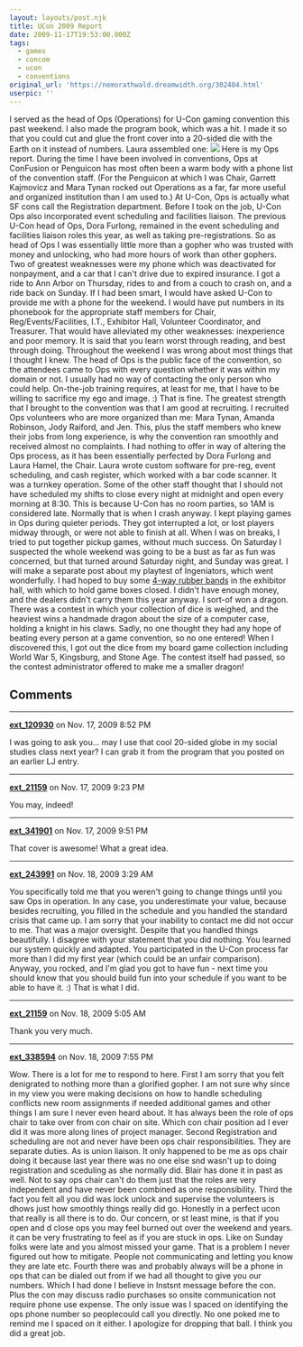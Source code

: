 ```yaml
---
layout: layouts/post.njk
title: UCon 2009 Report
date: 2009-11-17T19:53:00.000Z
tags:
  - games
  - concom
  - ucon
  - conventions
original_url: 'https://nemorathwald.dreamwidth.org/302404.html'
userpic: ''
---
```

I served as the head of Ops (Operations) for U-Con gaming convention this past weekend. I also made the program book, which was a hit. I made it so that you could cut and glue the front cover into a 20-sided die with the Earth on it instead of numbers. Laura assembled one: [![](http://lh4.ggpht.com/_ENXtTKU9j1A/SwL-HHnRmCI/AAAAAAAAHWk/88fVYJ9lX4M/s288/1117091440a.jpg)](http://picasaweb.google.com/lh/photo/8JG5D46P8NBqWBREMRwISQ?feat=embedwebsite) Here is my Ops report. During the time I have been involved in conventions, Ops at ConFusion or Penguicon has most often been a warm body with a phone list of the convention staff. (For the Penguicon at which I was Chair, Garrett Kajmovicz and Mara Tynan rocked out Operations as a far, far more useful and organized institution than I am used to.) At U-Con, Ops is actually what SF cons call the Registration department. Before I took on the job, U-Con Ops also incorporated event scheduling and facilities liaison. The previous U-Con head of Ops, Dora Furlong, remained in the event scheduling and facilities liaison roles this year, as well as taking pre-registrations. So as head of Ops I was essentially little more than a gopher who was trusted with money and unlocking, who had more hours of work than other gophers. Two of greatest weaknesses were my phone which was deactivated for nonpayment, and a car that I can't drive due to expired insurance. I got a ride to Ann Arbor on Thursday, rides to and from a couch to crash on, and a ride back on Sunday. If I had been smart, I would have asked U-Con to provide me with a phone for the weekend. I would have put numbers in its phonebook for the appropriate staff members for Chair, Reg/Events/Facilities, I.T., Exhibitor Hall, Volunteer Coordinator, and Treasurer. That would have alleviated my other weaknesses: inexperience and poor memory. It is said that you learn worst through reading, and best through doing. Throughout the weekend I was wrong about most things that I thought I knew. The head of Ops is the public face of the convention, so the attendees came to Ops with every question whether it was within my domain or not. I usually had no way of contacting the only person who could help. On-the-job training requires, at least for me, that I have to be willing to sacrifice my ego and image. :) That is fine. The greatest strength that I brought to the convention was that I am good at recruiting. I recruited Ops volunteers who are more organized than me: Mara Tynan, Amanda Robinson, Jody Raiford, and Jen. This, plus the staff members who knew their jobs from long experience, is why the convention ran smoothly and received almost no complaints. I had nothing to offer in way of altering the Ops process, as it has been essentially perfected by Dora Furlong and Laura Hamel, the Chair. Laura wrote custom software for pre-reg, event scheduling, and cash register, which worked with a bar code scanner. It was a turnkey operation. Some of the other staff thought that I should not have scheduled my shifts to close every night at midnight and open every morning at 8:30. This is because U-Con has no room parties, so 1AM is considered late. Normally that is when I crash anyway. I kept playing games in Ops during quieter periods. They got interrupted a lot, or lost players midway through, or were not able to finish at all. When I was on breaks, I tried to put together pickup games, without much success. On Saturday I suspected the whole weekend was going to be a bust as far as fun was concerned, but that turned around Saturday night, and Sunday was great. I will make a separate post about my playtest of Ingeniators, which went wonderfully. I had hoped to buy some [4-way rubber bands](http://www.kk.org/cooltools/archives/001043.php) in the exhibitor hall, with which to hold game boxes closed. I didn't have enough money, and the dealers didn't carry them this year anyway. I sort-of won a dragon. There was a contest in which your collection of dice is weighed, and the heaviest wins a handmade dragon about the size of a computer case, holding a knight in his claws. Sadly, no one thought they had any hope of beating every person at a game convention, so no one entered! When I discovered this, I got out the dice from my board game collection including World War 5, Kingsburg, and Stone Age. The contest itself had passed, so the contest administrator offered to make me a smaller dragon!

## Comments

---

**[ext_120930](https://www.dreamwidth.org/users/ext_120930)** on Nov. 17, 2009 8:52 PM

I was going to ask you... may I use that cool 20-sided globe in my social studies class next year? I can grab it from the program that you posted on an earlier LJ entry.

---

**[ext_21159](https://www.dreamwidth.org/users/ext_21159)** on Nov. 17, 2009 9:23 PM

You may, indeed!

---

**[ext_341901](https://www.dreamwidth.org/users/ext_341901)** on Nov. 17, 2009 9:51 PM

That cover is awesome! What a great idea.

---

**[ext_243991](https://www.dreamwidth.org/users/ext_243991)** on Nov. 18, 2009 3:29 AM

You specifically told me that you weren't going to change things until you saw Ops in operation. In any case, you underestimate your value, because besides recruiting, you filled in the schedule and you handled the standard crisis that came up. I am sorry that your inability to contact me did not occur to me. That was a major oversight. Despite that you handled things beautifully. I disagree with your statement that you did nothing. You learned our system quickly and adapted. You participated in the U-Con process far more than I did my first year (which could be an unfair comparison). Anyway, you rocked, and I'm glad you got to have fun - next time you should know that you should build fun into your schedule if you want to be able to have it. :) That is what I did.

---

**[ext_21159](https://www.dreamwidth.org/users/ext_21159)** on Nov. 18, 2009 5:05 AM

Thank you very much.

---

**[ext_338594](https://www.dreamwidth.org/users/ext_338594)** on Nov. 18, 2009 7:55 PM

Wow. There is a lot for me to respond to here. First I am sorry that you felt denigrated to nothing more than a glorified gopher. I am not sure why since in my view you were making decisions on how to handle scheduling conflicts new room assignments if needed additional games and other things I am sure I never even heard about. It has always been the role of ops chair to take over from con chair on site. Which con chair position ad I ever did it was more along lines of project manager. Second Registration and scheduling are not and never have been ops chair responsibilities. They are separate duties. As is union liaison. It only happened to be me as ops chair doing it because last year there was no one else snd wasn't up to doing registration and sceduling as she normally did. Blair has done it in past as well. Not to say ops chair can't do them just that the roles are very independent and have never been combined as one responsibility. Third the fact you felt all you did was lock unlock and supervise the volunteers is dhows just how smoothly things really did go. Honestly in a perfect ucon that really is all there is to do. Our concern, or st least mine, is that if you open and d close ops you may feel burned out over the weekend and years. it can be very frustrating to feel as if you are stuck in ops. Like on Sunday folks were late and you almost missed your game. That is a problem I never figured out how to mitigate. People not communicating and letting you know they are late etc. Fourth there was and probably always will be a phone in ops that can be dialed out from if we had all thought to give you our numbers. Which I had done I believe in Instsnt message before the con. Plus the con may discuss radio purchases so onsite communication not require phone use expense. The only issue was I spaced on identifying the ops phone number so peoplecould call you directly. No one poked me to remind me I spaced on it either. I apologize for dropping that ball. I think you did a great job.
